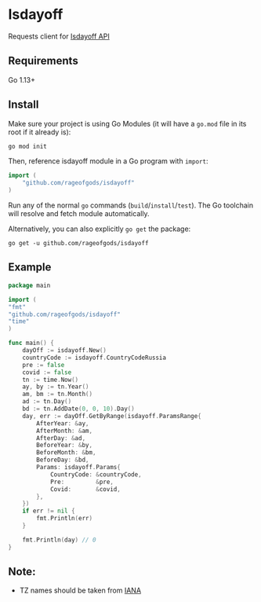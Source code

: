 # Isdayoff

Requests client for [Isdayoff API](https://isdayoff.ru/)

## Requirements

Go 1.13+
## Install

Make sure your project is using Go Modules (it will have a `go.mod` file in its
root if it already is):

``` sh
go mod init
```

Then, reference isdayoff module in a Go program with `import`:

``` go
import (
    "github.com/rageofgods/isdayoff"
)
```

Run any of the normal `go` commands (`build`/`install`/`test`). The Go
toolchain will resolve and fetch module automatically.

Alternatively, you can also explicitly `go get` the package:

```
go get -u github.com/rageofgods/isdayoff
```

## Example

```go
package main

import (
"fmt"
"github.com/rageofgods/isdayoff"
"time"
)

func main() {
	dayOff := isdayoff.New()
	countryCode := isdayoff.CountryCodeRussia
	pre := false
	covid := false
	tn := time.Now()
	ay, by := tn.Year()
	am, bm := tn.Month()
	ad := tn.Day()
	bd := tn.AddDate(0, 0, 10).Day()
	day, err := dayOff.GetByRange(isdayoff.ParamsRange{
		AfterYear: &ay,
		AfterMonth: &am,
		AfterDay: &ad,
		BeforeYear: &by,
		BeforeMonth: &bm,
		BeforeDay: &bd,
		Params: isdayoff.Params{
			CountryCode: &countryCode,
			Pre:         &pre,
			Covid:       &covid,
		},
	})
	if err != nil {
		fmt.Println(err)
	}

	fmt.Println(day) // 0
}
```

## Note: 
- TZ names should be taken from [IANA](https://en.wikipedia.org/wiki/List_of_tz_database_time_zones#List)
